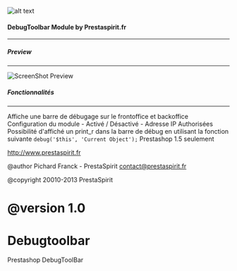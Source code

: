 ![alt text](http://www.prestaspirit.fr/img/logo-1.jpg "Prestaspirit.fr")

#### DebugToolbar Module by Prestaspirit.fr
---

##### Preview
---
![ScreenShot Preview](https://raw.github.com/Prestaspirit/Debugtoolbar/master/preview.png)


##### Fonctionnalités
---
Affiche une barre de débugage sur le frontoffice et backoffice
Configuration du module
	- Activé / Désactivé
	- Adresse IP Authorisées
Possibilité d'affiché un print_r dans la barre de débug en utilisant la fonction suivante
`debug('$this', 'Current Object');`
Prestashop 1.5 seulement



http://www.prestaspirit.fr

@author Pichard Franck - PrestaSpirit <contact@prestaspirit.fr>

@copyright  20010-2013 PrestaSpirit

@version 1.0
=======
Debugtoolbar
============

Prestashop DebugToolBar